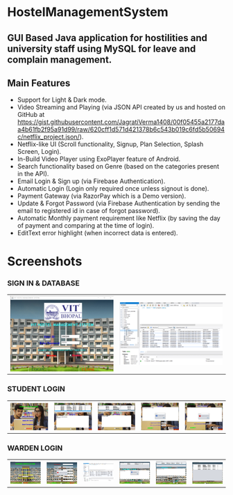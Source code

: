 # HostelManagementSystem
## GUI Based Java application for hostilities and university staff using MySQL for leave and complain management.


## Main Features

* Support for Light & Dark mode.
* Video Streaming and Playing (via JSON API created by us and hosted on GitHub at      
  https://gist.githubusercontent.com/JagratiVerma1408/00f05455a2177daa4b61fb2f95a91d99/raw/620cff1d571d421378b6c543b019c6fd5b50694c/netflix_project.json/).
* Netflix-like UI (Scroll functionality, Signup, Plan Selection, Splash Screen, Login).
* In-Build Video Player using ExoPlayer feature of Android.
* Search functionality based on Genre (based on the categories present in the API).
* Email Login & Sign up (via Firebase Authentication).
* Automatic Login (Login only required once unless signout is done).
* Payment Gateway (via RazorPay which is a Demo version).
* Update & Forgot Password (via Firebase Authentication by sending the email to registered id in case of forgot password).
* Automatic Monthly payment requirement like Netflix (by saving the day of payment and comparing at the time of login).
* EditText error highlight (when incorrect data is entered).

# Screenshots
<h3>SIGN IN & DATABASE</h3>
<table>
<tr>
<td><img src="https://github.com/Pratyaksh777/HostelManagementSystem/blob/master/Screenshots/Screenshot%20(738).png" width=250 ></td>
  <td><img src="https://github.com/Pratyaksh777/HostelManagementSystem/blob/master/Screenshots/Screenshot%20(745).png" width=250 ></td>
  </tr>
  </table>
  <h3>STUDENT LOGIN</h3>
<table>
<tr>
<td><img src="https://github.com/Pratyaksh777/HostelManagementSystem/blob/master/Screenshots/Screenshot%20(739).png" width=200></td>
<td><img src="https://github.com/Pratyaksh777/HostelManagementSystem/blob/master/Screenshots/Screenshot%20(740).png" width=200></td>
<td><img src="https://github.com/Pratyaksh777/HostelManagementSystem/blob/master/Screenshots/Screenshot%20(741).png" width=200></td>
<td><img src="https://github.com/Pratyaksh777/HostelManagementSystem/blob/master/Screenshots/Screenshot%20(742).png" width=200></td>
<td><img src="https://github.com/Pratyaksh777/HostelManagementSystem/blob/master/Screenshots/Screenshot%20(744).png" width=200></td>
  </tr>
  </table>
   <h3>WARDEN LOGIN</h3>
  <table>
  <tr>
    
<td><img src="https://github.com/Pratyaksh777/HostelManagementSystem/blob/master/Screenshots/Screenshot%20(749).png" width=200></td>
<td><img src="https://github.com/Pratyaksh777/HostelManagementSystem/blob/master/Screenshots/Screenshot%20(743).png" width=200></td>
<td><img src="https://github.com/Pratyaksh777/HostelManagementSystem/blob/master/Screenshots/Screenshot%20(745).png" width=200></td>
<td><img src="https://github.com/Pratyaksh777/HostelManagementSystem/blob/master/Screenshots/Screenshot%20(746).png" width=200></td>
<td><img src="https://github.com/Pratyaksh777/HostelManagementSystem/blob/master/Screenshots/Screenshot%20(747).png" width=200></td>
<td><img src="https://github.com/Pratyaksh777/HostelManagementSystem/blob/master/Screenshots/Screenshot%20(748).png" width=200></td>
  </tr>
  </table>



